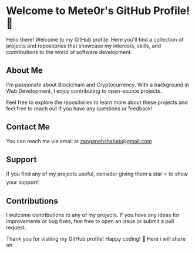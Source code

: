 # Welcome to Mete0r's GitHub Profile! 👋

Hello there! Welcome to my GitHub profile. Here you'll find a collection of projects and repositories that showcase my interests, skills, and contributions to the world of software development.

## About Me
I'm passionate about Blockchain and Cryptocurrency. With a background in Web Development, I enjoy contributing to open-source projects.

Feel free to explore the repositories to learn more about these projects and feel free to reach out if you have any questions or feedback!

## Contact Me
You can reach me via email at zanganehshahab@gmail.com
## Support
If you find any of my projects useful, consider giving them a star ⭐️ to show your support!

## Contributions
I welcome contributions to any of my projects. If you have any ideas for improvements or bug fixes, feel free to open an issue or submit a pull request.

Thank you for visiting my GitHub profile! Happy coding! 🚀
Here i will share on


